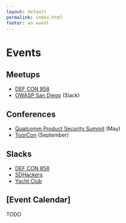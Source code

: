 ```yaml
---
layout: default
permalink: index.html
footer: an event
---
```


# Events

## Meetups

* [DEF CON 858](https://www.dc858.org/)
* [OWASP San Diego](https://www.owasp.org/index.php/SanDiego) (Slack)

## Conferences

* [Qualcomm Product Security Summit](https://www.qualcomm.com/company/product-security/resources) (May)
* [ToorCon](https://sandiego.toorcon.net/) (September)

## Slacks

* [DEF CON 858](https://defconsd.slack.com)
* [SDHackers](https://sdhackers.slack.com)
* [Yacht Club](https://sd1337.slack.com)

## [Event Calendar]

TODO
